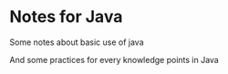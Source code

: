 # Notes for Java

Some notes about basic use of java

And some practices for every knowledge points in Java
